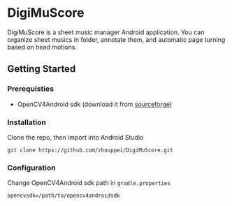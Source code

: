 # DigiMuScore
DigiMuScore is a sheet music manager Android application. You can organize sheet musics in folder, annotate them, and automatic page turning based on head motions. 

## Getting Started

### Prerequisties

- OpenCV4Android sdk (download it from [sourceforge](https://sourceforge.net/projects/opencvlibrary/files/opencv-android/))

### Installation
Clone the repo, then import into Android Studio
```
git clone https://github.com/zhouppei/DigiMuScore.git
```

### Configuration
Change OpenCV4Android sdk path in `gradle.properties`
```
opencvsdk=/path/to/opencv4androidsdk
```
